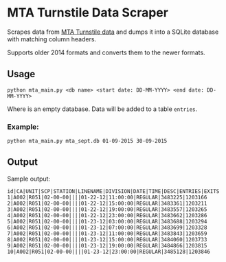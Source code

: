 # MTA Turnstile Data Scraper
Scrapes data from [MTA Turnstile data](http://web.mta.info/developers/turnstile.html) and dumps it into a SQLite database with matching column headers.

Supports older 2014 formats and converts them to the newer formats.

## Usage

```
python mta_main.py <db name> <start date: DD-MM-YYYY> <end date: DD-MM-YYYY>
```
Where <db name> is an empty database. Data will be added to a table `entries`.

### Example:

```
python mta_main.py mta_sept.db 01-09-2015 30-09-2015
```

## Output

Sample output:

```
id|CA|UNIT|SCP|STATION|LINENAME|DIVISION|DATE|TIME|DESC|ENTRIES|EXITS
1|A002|R051|02-00-00||||01-22-12|11:00:00|REGULAR|3483225|1203166
2|A002|R051|02-00-00||||01-22-12|15:00:00|REGULAR|3483361|1203211
3|A002|R051|02-00-00||||01-22-12|19:00:00|REGULAR|3483557|1203265
4|A002|R051|02-00-00||||01-22-12|23:00:00|REGULAR|3483662|1203286
5|A002|R051|02-00-00||||01-23-12|03:00:00|REGULAR|3483688|1203294
6|A002|R051|02-00-00||||01-23-12|07:00:00|REGULAR|3483699|1203328
7|A002|R051|02-00-00||||01-23-12|11:00:00|REGULAR|3483843|1203659
8|A002|R051|02-00-00||||01-23-12|15:00:00|REGULAR|3484060|1203733
9|A002|R051|02-00-00||||01-23-12|19:00:00|REGULAR|3484866|1203815
10|A002|R051|02-00-00||||01-23-12|23:00:00|REGULAR|3485128|1203846
```

